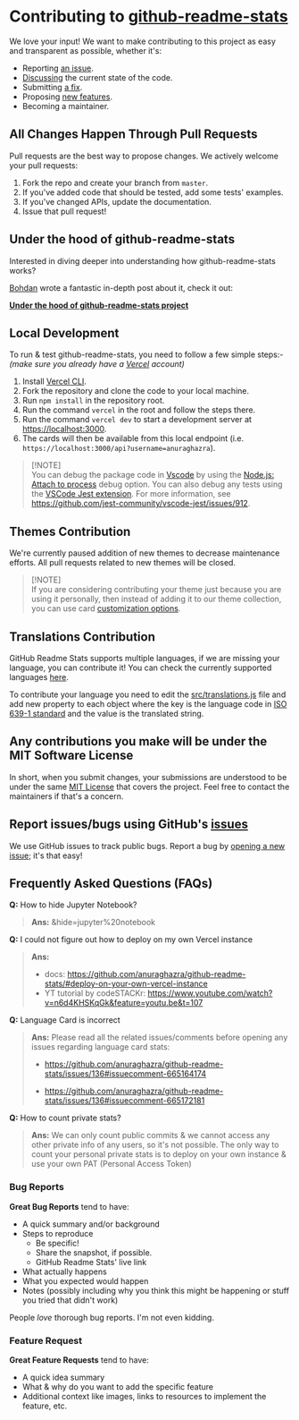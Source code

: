 # Contributing to [github-readme-stats](https://github.com/anuraghazra/github-readme-stats)

We love your input! We want to make contributing to this project as easy and transparent as possible, whether it's:

-   Reporting [an issue](https://github.com/anuraghazra/github-readme-stats/issues/new?assignees=&labels=bug&template=bug_report.yml).
-   [Discussing](https://github.com/anuraghazra/github-readme-stats/discussions) the current state of the code.
-   Submitting [a fix](https://github.com/anuraghazra/github-readme-stats/compare).
-   Proposing [new features](https://github.com/anuraghazra/github-readme-stats/issues/new?assignees=&labels=enhancement&template=feature_request.yml).
-   Becoming a maintainer.

## All Changes Happen Through Pull Requests

Pull requests are the best way to propose changes. We actively welcome your pull requests:

1.  Fork the repo and create your branch from `master`.
2.  If you've added code that should be tested, add some tests' examples.
3.  If you've changed APIs, update the documentation.
4.  Issue that pull request!

## Under the hood of github-readme-stats

Interested in diving deeper into understanding how github-readme-stats works?

[Bohdan](https://github.com/Bogdan-Lyashenko) wrote a fantastic in-depth post about it, check it out:

**[Under the hood of github-readme-stats project](https://codecrumbs.io/library/github-readme-stats)**

## Local Development

To run & test github-readme-stats, you need to follow a few simple steps:-
_(make sure you already have a [Vercel](https://vercel.com/) account)_

1.  Install [Vercel CLI](https://vercel.com/download).
2.  Fork the repository and clone the code to your local machine.
3.  Run `npm install` in the repository root.
4.  Run the command `vercel` in the root and follow the steps there.
5.  Run the command `vercel dev` to start a development server at <https://localhost:3000>.
6.  The cards will then be available from this local endpoint (i.e. `https://localhost:3000/api?username=anuraghazra`).

> [!NOTE]\
> You can debug the package code in [Vscode](https://code.visualstudio.com/) by using the [Node.js: Attach to process](https://code.visualstudio.com/docs/nodejs/nodejs-debugging#_setting-up-an-attach-configuration) debug option. You can also debug any tests using the [VSCode Jest extension](https://marketplace.visualstudio.com/items?itemName=Orta.vscode-jest). For more information, see https://github.com/jest-community/vscode-jest/issues/912.

## Themes Contribution

We're currently paused addition of new themes to decrease maintenance efforts. All pull requests related to new themes will be closed.

> [!NOTE]\
> If you are considering contributing your theme just because you are using it personally, then instead of adding it to our theme collection, you can use card [customization options](./readme.md#customization).

## Translations Contribution

GitHub Readme Stats supports multiple languages, if we are missing your language, you can contribute it! You can check the currently supported languages [here](./readme.md#available-locales).

To contribute your language you need to edit the [src/translations.js](./src/translations.js) file and add new property to each object where the key is the language code in [ISO 639-1 standard](https://www.andiamo.co.uk/resources/iso-language-codes/) and the value is the translated string.

## Any contributions you make will be under the MIT Software License

In short, when you submit changes, your submissions are understood to be under the same [MIT License](https://choosealicense.com/licenses/mit/) that covers the project. Feel free to contact the maintainers if that's a concern.

## Report issues/bugs using GitHub's [issues](https://github.com/anuraghazra/github-readme-stats/issues)

We use GitHub issues to track public bugs. Report a bug by [opening a new issue](https://github.com/anuraghazra/github-readme-stats/issues/new/choose); it's that easy!

## Frequently Asked Questions (FAQs)

**Q:** How to hide Jupyter Notebook?

> **Ans:** &hide=jupyter%20notebook

**Q:** I could not figure out how to deploy on my own Vercel instance

> **Ans:**
>
> -   docs: <https://github.com/anuraghazra/github-readme-stats/#deploy-on-your-own-vercel-instance>
> -   YT tutorial by codeSTACKr: <https://www.youtube.com/watch?v=n6d4KHSKqGk&feature=youtu.be&t=107>

**Q:** Language Card is incorrect

> **Ans:** Please read all the related issues/comments before opening any issues regarding language card stats:
>
> -   <https://github.com/anuraghazra/github-readme-stats/issues/136#issuecomment-665164174>
>
> -   <https://github.com/anuraghazra/github-readme-stats/issues/136#issuecomment-665172181>

**Q:** How to count private stats?

> **Ans:** We can only count public commits & we cannot access any other private info of any users, so it's not possible. The only way to count your personal private stats is to deploy on your own instance & use your own PAT (Personal Access Token)

### Bug Reports

**Great Bug Reports** tend to have:

-   A quick summary and/or background
-   Steps to reproduce
    -   Be specific!
    -   Share the snapshot, if possible.
    -   GitHub Readme Stats' live link
-   What actually happens
-   What you expected would happen
-   Notes (possibly including why you think this might be happening or stuff you tried that didn't work)

People _love_ thorough bug reports. I'm not even kidding.

### Feature Request

**Great Feature Requests** tend to have:

-   A quick idea summary
-   What & why do you want to add the specific feature
-   Additional context like images, links to resources to implement the feature, etc.
